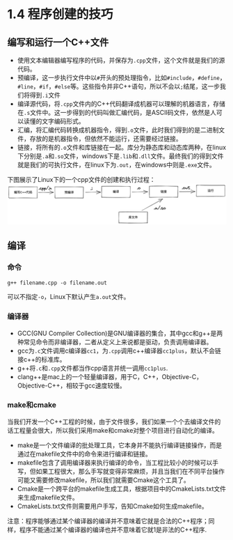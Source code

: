 # 1.4 程序创建的技巧
## 编写和运行一个C++文件
* 使用文本编辑器编写程序的代码，并保存为`.cpp`文件，这个文件就是我们的源代码。
* 预编译，这一步执行文件中以`#`开头的预处理指令，比如`#include`，`#define`，`#line`，`#if`，`#else`等。这些指令并非C++语句，所以不会以`;`结尾，这一步我们将得到`.i`文件
* 编译源代码，将`.cpp`文件内的C++代码翻译成机器可以理解的机器语言，存储在`.s`文件中。这一步得到的代码叫做汇编代码，是ASCII码文件，依然是人可以读懂的文字编码形式。
* 汇编，将汇编代码转换成机器指令，得到`.o`文件，此时我们得到的是二进制文件，存放的是机器指令，但依然不能运行，还需要经过链接。
* 链接，将所有的`.o`文件和库链接在一起。库分为静态库和动态库两种，在linux下分别是`.a`和`.so`文件，windows下是`.lib`和`.dll`文件。最终我们的得到文件就是我们的可执行文件，在linux下为`.out`，在windows中则是`.exe`文件。

下图展示了Linux下的一个cpp文件的创建和执行过程：
![cpp_execution](images/cpp_execution.png)

## 编译
### 命令
```shell
g++ filename.cpp -o filename.out
```
可以不指定`-o`，Linux下默认产生`a.out`文件。

### 编译器
* GCC(GNU Compiler Collection)是GNU编译器的集合，其中gcc和g++是两种常见命令而非编译器，二者从定义上来说都是驱动，负责调用编译器。
* gcc为`.c`文件调用c编译器`cc1`，为`.cpp`调用c++编译器`cc1plus`，默认不会链接c++的标准库。
* g++将`.c`和`.cpp`文件都当作cpp语言并统一调用`cc1plus`.
* clang++是mac上的一个轻量编译器，用于C，C++，Objective-C，Objective-C++，相较于gcc速度较慢。

### make和cmake
当我们开发一个C++工程的时候，由于文件很多，我们如果一个个去编译文件的话工程量会很大，所以我们采用make和cmake对整个项目进行自动化的编译。
* make是一个文件编译的批处理工具，它本身并不能执行编译链接操作，而是通过在makefile文件中的命令来进行编译和链接。
* makefile包含了调用编译器来执行编译的命令，当工程比较小的时候可以手写，但如果工程很大，那么手写就变得非常麻烦，并且当我们在不同平台操作可能又需要修改makefile，所以我们就需要Cmake这个工具了。
* Cmake是一个跨平台的makefile生成工具，根据项目中的CmakeLists.txt文件来生成makefile文件。
* CmakeLists.txt文件则需要用户手写，告知Cmake如何生成makefile。

注意：程序能够通过某个编译器的编译并不意味着它就是合法的C++程序；同样，程序不能通过某个编译器的编译也并不意味着它就1是非法的C++程序.